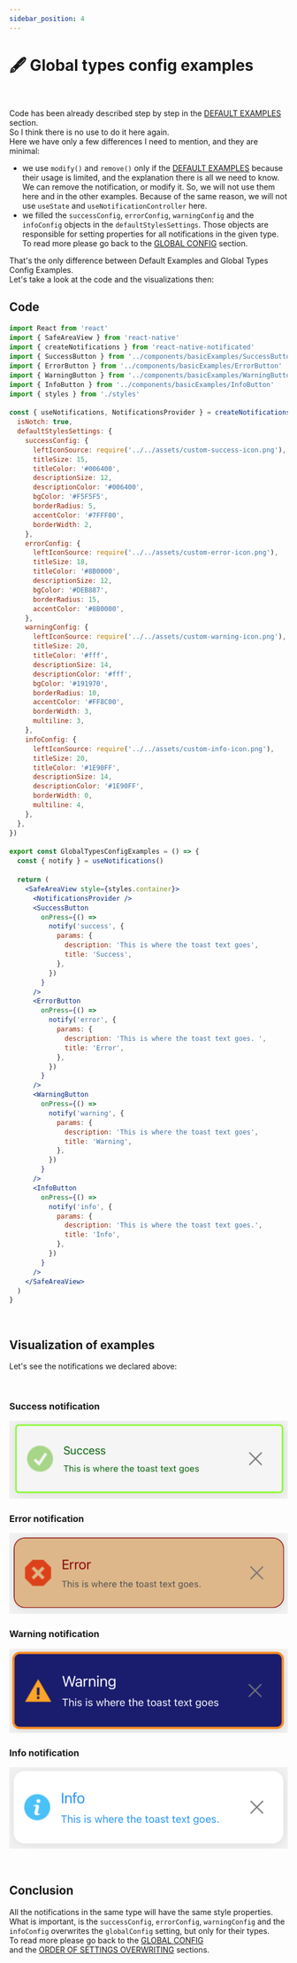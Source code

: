 ```yaml
---
sidebar_position: 4
---
```


# 🖋️ Global types config examples
<br/>

Code has been already described step by step in the [DEFAULT EXAMPLES](./default-examples.md) section.<br/>
So I think there is no use to do it here again.<br/>
Here we have only a few differences I need to mention, and they are minimal:

- we use `modify()` and `remove()` only if the [DEFAULT EXAMPLES](./default-examples.md) because their usage is limited, and the explanation there is all we need to know. We can remove the notification, or modify it. So, we will not use them here and in the other examples. Because of the same reason, we will not use `useState` and `useNotificationController` here.
- we filled the `successConfig`, `errorConfig`, `warningConfig` and the `infoConfig` objects in the `defaultStylesSettings`. Those objects are responsible for setting properties for all notifications in the given type. To read more please go back to the [GLOBAL CONFIG](../default-variants-config/global-config.md) section.
  <br/>

That's the only difference between Default Examples and Global Types Config Examples.<br/>
Let's take a look at the code and the visualizations then:

## Code

```jsx
import React from 'react'
import { SafeAreaView } from 'react-native'
import { createNotifications } from 'react-native-notificated'
import { SuccessButton } from '../components/basicExamples/SuccessButton'
import { ErrorButton } from '../components/basicExamples/ErrorButton'
import { WarningButton } from '../components/basicExamples/WarningButton'
import { InfoButton } from '../components/basicExamples/InfoButton'
import { styles } from './styles'

const { useNotifications, NotificationsProvider } = createNotifications({
  isNotch: true,
  defaultStylesSettings: {
    successConfig: {
      leftIconSource: require('../../assets/custom-success-icon.png'),
      titleSize: 15,
      titleColor: '#006400',
      descriptionSize: 12,
      descriptionColor: '#006400',
      bgColor: '#F5F5F5',
      borderRadius: 5,
      accentColor: '#7FFF00',
      borderWidth: 2,
    },
    errorConfig: {
      leftIconSource: require('../../assets/custom-error-icon.png'),
      titleSize: 18,
      titleColor: '#8B0000',
      descriptionSize: 12,
      bgColor: '#DEB887',
      borderRadius: 15,
      accentColor: '#8B0000',
    },
    warningConfig: {
      leftIconSource: require('../../assets/custom-warning-icon.png'),
      titleSize: 20,
      titleColor: '#fff',
      descriptionSize: 14,
      descriptionColor: '#fff',
      bgColor: '#191970',
      borderRadius: 10,
      accentColor: '#FF8C00',
      borderWidth: 3,
      multiline: 3,
    },
    infoConfig: {
      leftIconSource: require('../../assets/custom-info-icon.png'),
      titleSize: 20,
      titleColor: '#1E90FF',
      descriptionSize: 14,
      descriptionColor: '#1E90FF',
      borderWidth: 0,
      multiline: 4,
    },
  },
})

export const GlobalTypesConfigExamples = () => {
  const { notify } = useNotifications()

  return (
    <SafeAreaView style={styles.container}>
      <NotificationsProvider />
      <SuccessButton
        onPress={() =>
          notify('success', {
            params: {
              description: 'This is where the toast text goes',
              title: 'Success',
            },
          })
        }
      />
      <ErrorButton
        onPress={() =>
          notify('error', {
            params: {
              description: 'This is where the toast text goes. ',
              title: 'Error',
            },
          })
        }
      />
      <WarningButton
        onPress={() =>
          notify('warning', {
            params: {
              description: 'This is where the toast text goes',
              title: 'Warning',
            },
          })
        }
      />
      <InfoButton
        onPress={() =>
          notify('info', {
            params: {
              description: 'This is where the toast text goes.',
              title: 'Info',
            },
          })
        }
      />
    </SafeAreaView>
  )
}


```

<br/>

## Visualization of examples

Let's see the notifications we declared above:

<br/>

### Success notification

![Success](../../../assets/success-global-type.png)

### Error notification

![Error](../../../assets/error-global-type.png)

### Warning notification

![Warning](../../../assets/warning-global-type.png)

### Info notification

![Info](../../../assets/info-global-type.png)


<br/>

## Conclusion

All the notifications in the same type will have the same style properties.<br/>
What is important, is the `successConfig`, `errorConfig`, `warningConfig` and the `infoConfig` overwrites the `globalConfig` setting, but only for their types.<br/>
To read more please go back to the [GLOBAL CONFIG](../default-variants-config/global-config.md)<br/> and the [ORDER OF SETTINGS OVERWRITING](../comprehensive-configuration/order-of-settings-overwriting.md) sections.
